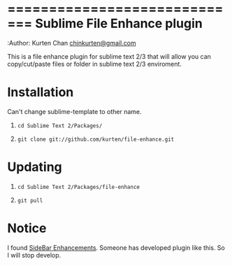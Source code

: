 =============================
 Sublime File Enhance plugin
=============================
:Author: Kurten Chan <chinkurten@gmail.com>

This is a file enhance plugin for sublime text 2/3 that will allow you can copy/cut/paste files or folder in sublime text 2/3 enviroment.


Installation
============
Can't change sublime-template to other name.

1. ``cd Sublime Text 2/Packages/``

2. ``git clone git://github.com/kurten/file-enhance.git``


Updating
========


1. ``cd Sublime Text 2/Packages/file-enhance``

2. ``git pull``

Notice
========

I found [SideBar Enhancements](https://github.com/titoBouzout/SideBarEnhancements). Someone has developed plugin like this.
So I will stop develop.
